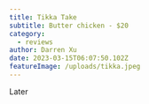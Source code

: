 ```yaml
---
title: Tikka Take
subtitle: Butter chicken - $20
category:
  - reviews
author: Darren Xu
date: 2023-03-15T06:07:50.102Z
featureImage: /uploads/tikka.jpeg
---
```

Later